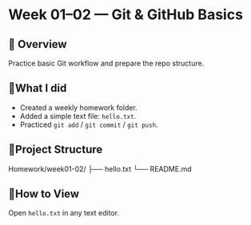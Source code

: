# Week 01–02 — Git & GitHub Basics

## 🚀 Overview
Practice basic Git workflow and prepare the repo structure.

## 🧢What I did
- Created a weekly homework folder.
- Added a simple text file: `hello.txt`.
- Practiced `git add` / `git commit` / `git push`.

## 📂Project Structure
Homework/week01-02/
├── hello.txt
└── README.md

## 👀How to View
Open `hello.txt` in any text editor.